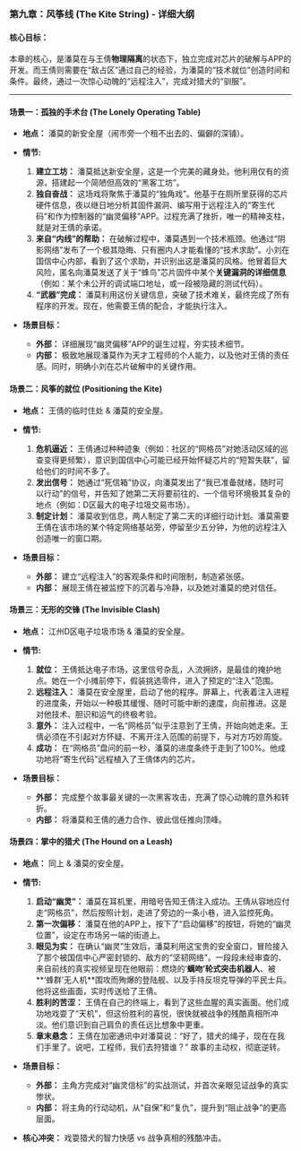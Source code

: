 ### **第九章：风筝线 (The Kite String) - 详细大纲**

#### **核心目标：**
本章的核心，是潘莫在与王倩**物理隔离**的状态下，独立完成对芯片的破解与APP的开发。而王倩则需要在“敌占区”通过自己的经验，为潘莫的“技术就位”创造时间和条件。最终，通过一次惊心动魄的“远程注入”，完成对猎犬的“驯服”。

---

#### **场景一：孤独的手术台 (The Lonely Operating Table)**

*   **地点：** 潘莫的新安全屋（闹市旁一个租不出去的、偏僻的深铺）。
*   **情节:**
    1.  **建立工坊：** 潘莫抵达新安全屋，这是一个完美的藏身处。他利用仅有的资源，搭建起一个简陋但高效的“黑客工坊”。
    2.  **独自奋战：** 这场戏将聚焦于潘莫的“独角戏”。他基于在厕所里获得的芯片硬件信息，夜以继日地分析其固件漏洞、编写用于远程注入的“寄生代码”和作为控制器的“幽灵偏移”APP。过程充满了挫折，唯一的精神支柱，就是对王倩的承诺。
    3.  **来自“内线”的帮助：** 在破解过程中，潘莫遇到一个技术瓶颈。他通过“阴影网络”发布了一个极其隐晦、只有圈内人才能看懂的“技术求助”。小刘在国信中心内部，看到了这个求助，并识别出这是潘莫的风格。他冒着巨大风险，匿名向潘莫发送了关于“蜂鸟”芯片固件中某个**关键漏洞的详细信息**（例如：某个未公开的调试端口地址，或一段被隐藏的测试代码）。
    4.  **“武器”完成：** 潘莫利用这份关键信息，突破了技术难关，最终完成了所有程序的开发。现在，他需要王倩的配合，才能执行注入。

*   **场景目标：**
    *   **外部：** 详细展现“幽灵偏移”APP的诞生过程，夯实技术细节。
    *   **内部：** 极致地展现潘莫作为天才工程师的个人能力，以及他对王倩的责任感。同时，明确小刘在芯片破解中的关键作用。

#### **场景二：风筝的就位 (Positioning the Kite)**

*   **地点：** 王倩的临时住处 & 潘莫的安全屋。
*   **情节:**
    1.  **危机逼近：** 王倩通过种种迹象（例如：社区的“网格员”对她活动区域的巡查变得更频繁），意识到国信中心可能已经开始怀疑芯片的“短暂失联”，留给他们的时间不多了。
    2.  **发出信号：** 她通过“死信箱”协议，向潘莫发出了“我已准备就绪，随时可以行动”的信号，并告知了她第二天将要前往的、一个信号环境极其复杂的地点（例如：D区最大的电子垃圾交易市场）。
    3.  **制定计划：** 潘莫收到信息，两人制定了第二天的详细行动计划。潘莫需要王倩在该市场的某个特定网络基站旁，停留至少五分钟，为他的远程注入创造唯一的窗口期。

*   **场景目标：**
    *   **外部：** 建立“远程注入”的客观条件和时间限制，制造紧张感。
    *   **内部：** 展现王倩在被监控下的沉着与冷静，以及她对潘莫的绝对信任。

#### **场景三：无形的交锋 (The Invisible Clash)**

*   **地点：** 江州D区电子垃圾市场 & 潘莫的安全屋。
*   **情节:**
    1.  **就位：** 王倩抵达电子市场，这里信号杂乱，人流拥挤，是最佳的掩护地点。她在一个小摊前停下，假装挑选零件，进入了预定的“注入”范围。
    2.  **远程注入：** 潘莫在安全屋里，启动了他的程序。屏幕上，代表着注入进程的进度条，开始以一种极其缓慢、随时可能中断的速度，向前推进。这是对他技术、胆识和运气的终极考验。
    3.  **意外：** 注入过程中，一名“网格员”似乎注意到了王倩，开始向她走来。王倩必须在不引起对方怀疑、不离开注入范围的前提下，与对方巧妙周旋。
    4.  **成功：** 在“网格员”盘问的前一秒，潘莫的进度条终于走到了100%。他成功地将“寄生代码”远程植入了王倩体内的芯片。

*   **场景目标：**
    *   **外部：** 完成整个故事最关键的一次黑客攻击，充满了惊心动魄的意外和转折。
    *   **内部：** 将潘莫和王倩的通力合作、彼此信任推向顶峰。

#### **场景四：掌中的猎犬 (The Hound on a Leash)**

*   **地点：** 同上 & 潘莫的安全屋。
*   **情节:**
    1.  **启动“幽灵”：** 潘莫在耳机里，用暗号告知王倩注入成功。王倩从容地应付走“网格员”，然后按照计划，走进了旁边的一条小巷，进入监控死角。
    2.  **第一次偏移：** 潘莫在他的APP上，按下了“启动偏移”的按钮，将她的“幽灵位置”，设定在市场另一端的街道上。
    3.  **眼见为实：** 在确认“幽灵”生效后，潘莫利用这宝贵的安全窗口，冒险接入了那个被国信中心严密封锁的、敌方的“坚韧网络”。一段段未经审查的、来自前线的真实视频呈现在他眼前：燃烧的‘**螭吻’轮式突击机器人**、被**‘蜂群’无人机**围攻而殉爆的登陆舰、以及手持反坦克导弹的平民士兵。他将这些画面，实时传送给了王倩。
    4.  **胜利的苦涩：** 王倩在自己的终端上，看到了这些血腥的真实画面。他们成功地戏耍了“天机”，但这份胜利的喜悦，很快就被战争的残酷真相所冲淡。他们意识到自己肩负的责任远比想象中更重。
    5.  **章末悬念：** 王倩在加密通讯中对潘莫说：“好了，猎犬的绳子，现在在我们手里了。说吧，工程师，我们去狩猎谁？” 故事的主动权，彻底逆转。

*   **场景目标：**
    *   **外部：** 主角方完成对“幽灵信标”的实战测试，并首次亲眼见证战争的真实惨状。
    *   **内部：** 将主角的行动动机，从“自保”和“复仇”，提升到“阻止战争”的更高层面。
*   **核心冲突：** 戏耍猎犬的智力快感 vs 战争真相的残酷冲击。
